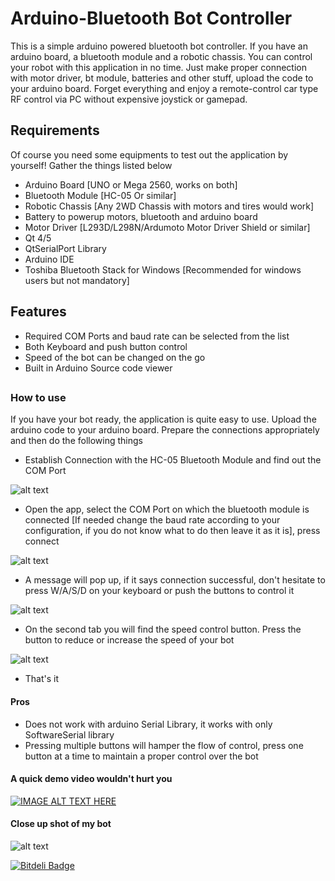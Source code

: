 # Arduino-Bluetooth Bot Controller

This is a simple arduino powered bluetooth bot controller. If you have an arduino board, a bluetooth module and a robotic chassis. You can control your robot with this application in no time. Just make proper connection with motor driver, bt module, batteries and other stuff, upload the code to your arduino board. Forget everything and enjoy a remote-control car type RF control via PC without expensive joystick or gamepad. 

## Requirements
Of course you need some equipments to test out the application by yourself! Gather the things listed below
* Arduino Board [UNO or Mega 2560, works on both]
* Bluetooth Module [HC-05 Or similar]
* Robotic Chassis [Any 2WD Chassis with motors and tires would work]
* Battery to powerup motors, bluetooth and arduino board
* Motor Driver [L293D/L298N/Ardumoto Motor Driver Shield or similar]
* Qt 4/5
* QtSerialPort Library
* Arduino IDE
* Toshiba Bluetooth Stack for Windows [Recommended for windows users but not mandatory]

## Features 

* Required COM Ports and baud rate can be selected from the list
* Both Keyboard and push button control
* Speed of the bot can be changed on the go
* Built in Arduino Source code viewer

## 

### How to use

If you have your bot ready, the application is quite easy to use. Upload the arduino code to your arduino board. Prepare the connections appropriately and then do the following things

* Establish Connection with the HC-05 Bluetooth Module and find out the COM Port

![alt text](http://i.imgur.com/3fqbutT.png "Connection and COM Port")

* Open the app, select the COM Port on which the bluetooth module is connected [If needed change the baud rate according to your configuration, if you do not know what to do then leave it as it is], press connect

![alt text](http://i.imgur.com/k359mxP.png "")

* A message will pop up, if it says connection successful, don't hesitate to press W/A/S/D on your keyboard or push the buttons to control it

![alt text](http://i.imgur.com/8K5AUqB.png "")


* On the second tab you will find the speed control button. Press the button to reduce or increase the speed of your bot

![alt text](http://i.imgur.com/d8W7jLZ.png "")

* That's it 

#### Pros
* Does not work with arduino Serial Library, it works with only SoftwareSerial library
* Pressing multiple buttons will hamper the flow of control, press one button at a time to maintain a proper control over the bot

#### A quick demo video wouldn't hurt you

[![IMAGE ALT TEXT HERE](http://img.youtube.com/vi/7E7vei3Ps4A/0.jpg)](http://www.youtube.com/watch?v=7E7vei3Ps4A)


#### Close up shot of my bot

![alt text](http://i.imgur.com/2wXLkVg.jpg "")



[![Bitdeli Badge](https://d2weczhvl823v0.cloudfront.net/manashmndl/bluebotcontroller/trend.png)](https://bitdeli.com/free "Bitdeli Badge")

